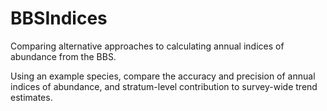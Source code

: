 # BBSIndices

Comparing alternative approaches to calculating annual indices of abundance from the BBS.

Using an example species, compare the accuracy and precision of annual indices of abundance, and stratum-level contribution to survey-wide trend estimates.




